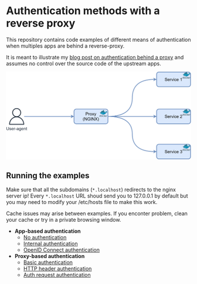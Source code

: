 # Authentication methods with a reverse proxy

This repository contains code examples of different means of authentication when multiples apps are behind a reverse-proxy.

It is meant to illustrate my [blog post on authentication behind a proxy]() and assumes no control over the source code of the upstream apps.

![](proxy.png)

## Running the examples

Make sure that all the subdomains (`*.localhost`) redirects to the nginx server ip!
Every `*.localhost` URL shoud send you to 127.0.0.1 by default but you may need to modify your /etc/hosts file to make this work.

Cache issues may arise between examples. If you enconter problem, clean your cache or try in a private browsing window.

* **App-based authentication**
    * [No authentication](./app-no-auth)
    * [Internal authentication](./app-internal-auth)
    * [OpenID Connect authentication](./app-oauth-auth)
* **Proxy-based authentication**
    * [Basic authentication](./proxy-basic-auth)
    * [HTTP header authentication](./proxy-header-auth)
    * [Auth request authentication](./proxy-auth-request)